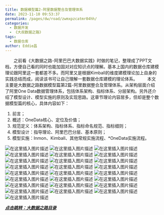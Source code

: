 ```yaml
---
title: 数据模型篇2-阿里数据整合及管理体系
date: 2023-11-10 09:53:37
permalink: /pages/dw/road/zwmxpzcatmr04hh/
categories:
  - 数据开发
  - 《大叔数据之路》
tags:
  - 数据仓库
author: Eddie昌
---
```


&emsp;&emsp;之前看《大数据之路-阿里巴巴大数据实践》时做的笔记，整理成了PPT文档，方便自己看的同时也能加固对对应知识点的理解。基本上国内的数据仓库建模理论跟阿里这一套都差不多。而阿里又是根据Kimball的维度建模理论加上自身的实践总结而成，阅读该书可让自己理解一套数据仓库建模的理论体系。
&emsp;&emsp;本文主要是大数据之路数据模型篇第2篇-阿里数据整合及管理体系。从架构层面介绍了阿里One Data数据管理体系，包括体系架构、指标体系、分层架构。另外还介绍了模型设计、模型实施的原则及实现思路。这章节理论内容居多，但却是整个数据模型篇的核心，具体内容如下：
1. 前言；
2. 概述：OneData核心、定位及价值；
3. 规范定义：体系架构、指标体系、指标命名规范、指标细则；
4. 模型设计：指导理论、阿里巴巴分层、基本原则；
5. 模型实施：Inmon、Kimball、其他常规实施流程、*OneData实施流程。

![在这里插入图片描述](http://qny.eeeddieee.fun/pics/blog/dw/ali_road/20240713101042.png#pic_center)
![在这里插入图片描述](http://qny.eeeddieee.fun/pics/blog/dw/ali_road/20240713101111.png#pic_center)
![在这里插入图片描述](http://qny.eeeddieee.fun/pics/blog/dw/ali_road/20240713101126.png#pic_center)
![在这里插入图片描述](http://qny.eeeddieee.fun/pics/blog/dw/ali_road/20240713101142.png#pic_center)
![在这里插入图片描述](http://qny.eeeddieee.fun/pics/blog/dw/ali_road/20240713101204.png#pic_center)
![在这里插入图片描述](http://qny.eeeddieee.fun/pics/blog/dw/ali_road/20240713101219.png#pic_center)
![在这里插入图片描述](http://qny.eeeddieee.fun/pics/blog/dw/ali_road/20240713101242.png#pic_center)
![在这里插入图片描述](http://qny.eeeddieee.fun/pics/blog/dw/ali_road/20240713101259.png#pic_center)
![在这里插入图片描述](http://qny.eeeddieee.fun/pics/blog/dw/ali_road/module/20240713101336.png#pic_center)
![在这里插入图片描述](http://qny.eeeddieee.fun/pics/blog/dw/ali_road/module/20240713101401.png#pic_center)
![在这里插入图片描述](http://qny.eeeddieee.fun/pics/blog/dw/ali_road/module/20240713101420.png#pic_center)
![在这里插入图片描述](http://qny.eeeddieee.fun/pics/blog/dw/ali_road/module/20240713101436.png#pic_center)
![在这里插入图片描述](http://qny.eeeddieee.fun/pics/blog/dw/ali_road/module/20240713101453.png#pic_center)
![在这里插入图片描述](http://qny.eeeddieee.fun/pics/blog/dw/ali_road/module/20240713101509.png#pic_center)
![在这里插入图片描述](http://qny.eeeddieee.fun/pics/blog/dw/ali_road/module/20240713101527.png#pic_center)
![在这里插入图片描述](http://qny.eeeddieee.fun/pics/blog/dw/ali_road/module/20240713101542.png#pic_center)
![在这里插入图片描述](http://qny.eeeddieee.fun/pics/blog/dw/ali_road/module/20240713101557.png#pic_center)
![在这里插入图片描述](http://qny.eeeddieee.fun/pics/blog/dw/ali_road/module/20240713101614.png#pic_center)
![在这里插入图片描述](http://qny.eeeddieee.fun/pics/blog/dw/ali_road/module/20240713101631.pngg#pic_center)
![在这里插入图片描述](http://qny.eeeddieee.fun/pics/blog/dw/ali_road/module/20240713101646.png#pic_center)
![在这里插入图片描述](http://qny.eeeddieee.fun/pics/blog/dw/ali_road/module/20240713101701.png#pic_center)
![在这里插入图片描述](http://qny.eeeddieee.fun/pics/blog/dw/ali_road/module/20240713101721.png#pic_center)
![在这里插入图片描述](http://qny.eeeddieee.fun/pics/blog/dw/ali_road/module/20240713101737.png#pic_center)
![在这里插入图片描述](http://qny.eeeddieee.fun/pics/blog/dw/ali_road/module/20240713101756.png#pic_center)
![在这里插入图片描述](http://qny.eeeddieee.fun/pics/blog/dw/ali_road/module/20240713101813.png#pic_center)

***[点击跳转：大数据之路目录](../02.《阿里巴巴大数据之路》/00.大数据之路目录.md)<br/>***